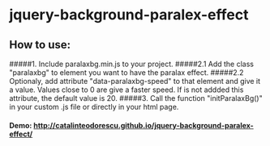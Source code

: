 # jquery-background-paralex-effect
## How to use:
#####1. Include paralaxbg.min.js to your project.
#####2.1 Add the class "paralaxbg" to element you want to have the paralax effect. 
#####2.2 Optionaly, add attribute "data-paralaxbg-speed" to that element and give it a value. Values close to 0 are give a faster speed. If is not addded this attribute, the default value is 20.
#####3. Call the function "initParalaxBg()" in your custom .js file or directly in your html page.

#### Demo: http://catalinteodorescu.github.io/jquery-background-paralex-effect/
